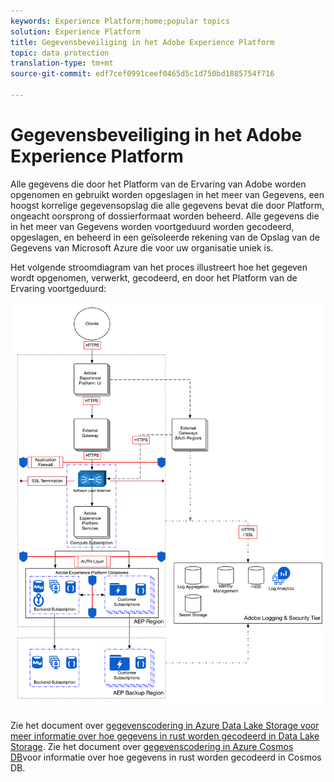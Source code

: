 ```yaml
---
keywords: Experience Platform;home;popular topics
solution: Experience Platform
title: Gegevensbeveiliging in het Adobe Experience Platform
topic: data protection
translation-type: tm+mt
source-git-commit: edf7cef0991ceef0465d5c1d750bd1885754f716

---
```



# Gegevensbeveiliging in het Adobe Experience Platform

Alle gegevens die door het Platform van de Ervaring van Adobe worden opgenomen en gebruikt worden opgeslagen in het meer van Gegevens, een hoogst korrelige gegevensopslag die alle gegevens bevat die door Platform, ongeacht oorsprong of dossierformaat worden beheerd. Alle gegevens die in het meer van Gegevens worden voortgeduurd worden gecodeerd, opgeslagen, en beheerd in een geïsoleerde rekening van de Opslag van de Gegevens van Microsoft Azure die voor uw organisatie uniek is.

Het volgende stroomdiagram van het proces illustreert hoe het gegeven wordt opgenomen, verwerkt, gecodeerd, en door het Platform van de Ervaring voortgeduurd:

![](images/data-protection/flow.png)

Zie het document over [gegevenscodering in Azure Data Lake Storage voor meer informatie over hoe gegevens in rust worden gecodeerd in Data Lake Storage](https://docs.microsoft.com/en-us/azure/data-lake-store/data-lake-store-encryption). Zie het document over [gegevenscodering in Azure Cosmos DB](https://docs.microsoft.com/en-us/azure/cosmos-db/database-encryption-at-rest)voor informatie over hoe gegevens in rust worden gecodeerd in Cosmos DB.